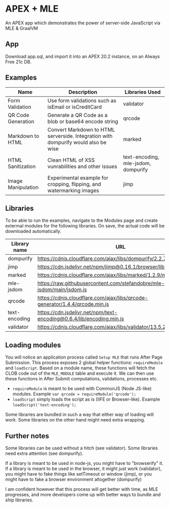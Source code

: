 # APEX + MLE
An APEX app which demonstrates the power of server-side JavaScript via MLE &amp; GraalVM

## App

Download app.sql, and import it into an APEX 20.2 instance, on an Always Free 21c DB.

## Examples

| Name | Description | Libraries Used |
| --- | --- | --- |
| Form Validation | Use form validations such as isEmail or isCreditCard | validator |
| QR Code Generation | Generate a QR Code as a blob or base64 encode string | qrcode |
| Markdown to HTML | Convert Markdown to HTML serverside. Integration with dompurify would also be wise | marked |
| HTML Sanitization | Clean HTML of XSS vunrabilities and other issues | text-encoding, mle-jsdom, dompurify |
| Image Manipulation | Experimental example for cropping, flipping, and watermarking images | jimp |

## Libraries

To be able to run the examples, navigate to the Modules page and create extermal modules for the following libraries.
On save, the actual code will be downloaded automatically.

| Library name | URL |
| --- | --- |
| dompurify | https://cdnjs.cloudflare.com/ajax/libs/dompurify/2.2.7/purify.min.js |
| jimp | https://cdn.jsdelivr.net/npm/jimp@0.16.1/browser/lib/jimp.js |
| marked | https://cdnjs.cloudflare.com/ajax/libs/marked/1.2.9/marked.min.js |
| mle-jsdom | https://raw.githubusercontent.com/stefandobre/mle-jsdom/main/jsdom.js |
| qrcode | https://cdnjs.cloudflare.com/ajax/libs/qrcode-generator/1.4.4/qrcode.min.js |
| text-encoding | https://cdn.jsdelivr.net/npm/text-encoding@0.6.4/lib/encoding.min.js |
| validator | https://cdnjs.cloudflare.com/ajax/libs/validator/13.5.2/validator.min.js |

## Loading modules

You will notice an application process called `Setup MLE` that runs After Page Submission. This process exposes 2 global helper functions: `requireModule` and `loadScript`. Based on a module name, these functions will fetch the CLOB code out of the `MLE_MODULE` table and execute it. We can then use these functions in After Submit computations, validations, processes etc.

- `requireModule` is meant to be used with CommonJS (Node JS-like) modules. Example `var qrcode = requireModule('qrcode');`
- `loadScript` simply loads the script as is (IIFE or Browser-like). Example `loadScript('text-encoding');`

Some libraries are bundled in such a way that either way of loading will work. Some libraries on the other hand might need extra wrapping.

## Further notes

Some libraries can be used without a hitch (see validator). Some libraries need extra attention (see dompurify).

If a library is meant to be used in node-js, you might have to "browserify" it.
If a library is meant to be used in the browser, it might just work (validator), you might have to fake things like setTimeout or window (jimp), or you might have to fake a browser environment altogether (dompurify)

I am confident however that this process will get better with time, as MLE progresses, and more developers come up with better ways to bundle and ship libraries.
